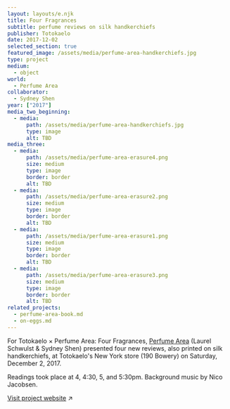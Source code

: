 ```yaml
---
layout: layouts/e.njk
title: Four Fragrances
subtitle: perfume reviews on silk handkerchiefs
publisher: Totokaelo
date: 2017-12-02
selected_section: true
featured_image: /assets/media/perfume-area-handkerchiefs.jpg
type: project
medium:
  - object
world:
  - Perfume Area
collaborator:
  - Sydney Shen
year: ["2017"]
media_two_beginning:
  - media:
      path: /assets/media/perfume-area-handkerchiefs.jpg
      type: image
      alt: TBD
media_three:
  - media:
      path: /assets/media/perfume-area-erasure4.png
      size: medium
      type: image
      border: border
      alt: TBD
  - media:
      path: /assets/media/perfume-area-erasure2.png
      size: medium
      type: image
      border: border
      alt: TBD
  - media:
      path: /assets/media/perfume-area-erasure1.png
      size: medium
      type: image
      border: border
      alt: TBD
  - media:
      path: /assets/media/perfume-area-erasure3.png
      size: medium
      type: image
      border: border
      alt: TBD
related_projects:
  - perfume-area-book.md
  - on-eggs.md
---
```


For Totokaelo × Perfume Area: Four Fragrances, <a href="/medium/world/perfume-area">Perfume Area</a> (Laurel Schwulst & Sydney Shen) presented four new reviews, also printed on silk handkerchiefs, at Totokaelo's New York store (190 Bowery) on Saturday, December 2, 2017.

Readings took place at 4, 4:30, 5, and 5:30pm. Background music by Nico Jacobsen.

<a href="https://perfume-area.com/projects/totokaelo-perfume-area">Visit project website</a> ↗
